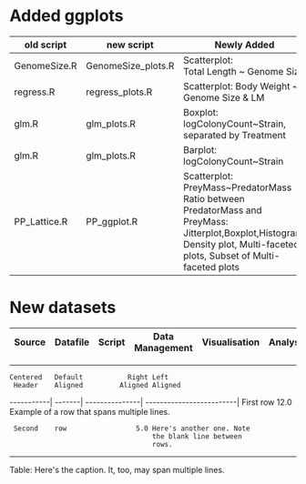 
# Added ggplots

old script | new script | Newly Added | New Plot Name | Old Plot Name | 
--- | --- | --- |---: |---: |
GenomeSize.R | GenomeSize_plots.R | Scatterplot: <br/> Total Length ~ Genome Size | GenomeSize_ggplot.pdf | GenomeSize.pdf | 
regress.R | regress_plots.R | Scatterplot: Body Weight ~ Genome Size & LM | Diagmod_ggplot.pdf | DiagMod.pdf | 
glm.R | glm_plots.R | Boxplot: logColonyCount~Strain, separated by Treatment | PracDataBoxplot.pdf | PracDataBoxplot_ggplot.pdf <br/> PracDataBoxplot_ggplot2.pdf |
glm.R | glm_plots.R | Barplot: logColonyCount~Strain| PracDataBarplot.pdf | PracDataBarplot_ggplot.pdf|
PP_Lattice.R | PP_ggplot.R | Scatterplot: PreyMass~PredatorMass <br/>  Ratio between PredatorMass and PreyMass: <br/> Jitterplot,Boxplot,Histogram, Density plot, Multi-faceted plots, Subset of Multi-faceted plots|--- |--- |

# New datasets

Source | Datafile | Script | Data Management | Visualisation | Analysis | Comments |
--- | --- |--- |--- |--- |--- |--- |


   -------------------------------------------------------------
    Centered   Default           Right Left
     Header    Aligned         Aligned Aligned
   -----------| -------| ---------------| -------------------------|
      First    row                12.0 Example of a row that
                                       spans multiple lines.

     Second    row                 5.0 Here's another one. Note
                                       the blank line between
                                       rows.
   -------------------------------------------------------------

   Table: Here's the caption. It, too, may span
   multiple lines.
